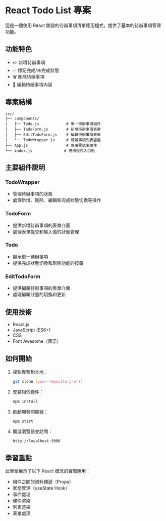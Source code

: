# React Todo List 專案

這是一個使用 React 開發的待辦事項清單應用程式，提供了基本的待辦事項管理功能。

## 功能特色

- ✏️ 新增待辦事項
- ✅ 標記完成/未完成狀態
- 🗑️ 刪除待辦事項
- 📝 編輯待辦事項內容

## 專案結構

```
src/
├── components/
│   ├── Todo.js            # 單一待辦事項組件
│   ├── TodoForm.js        # 新增待辦事項表單
│   ├── EditTodoForm.js    # 編輯待辦事項表單
│   └── TodoWrapper.js     # 待辦事項列表容器
├── App.js                 # 應用程式主組件
└── index.js              # 應用程式入口點
```

## 主要組件說明

### TodoWrapper
- 管理待辦事項的狀態
- 處理新增、刪除、編輯和完成狀態切換等操作

### TodoForm
- 提供新增待辦事項的表單介面
- 處理表單提交和輸入值的狀態管理

### Todo
- 顯示單一待辦事項
- 提供完成狀態切換和刪除功能的按鈕

### EditTodoForm
- 提供編輯待辦事項的表單介面
- 處理編輯狀態的切換和更新

## 使用技術

- React.js
- JavaScript (ES6+)
- CSS
- Font Awesome（圖示）

## 如何開始

1. 複製專案到本地：
   ```bash
   git clone [your-repository-url]
   ```

2. 安裝相依套件：
   ```bash
   npm install
   ```

3. 啟動開發伺服器：
   ```bash
   npm start
   ```

4. 開啟瀏覽器並訪問：
   ```
   http://localhost:3000
   ```

## 學習重點

此專案展示了以下 React 概念的實際應用：

- 組件之間的資料傳遞（Props）
- 狀態管理（useState Hook）
- 事件處理
- 條件渲染
- 列表渲染
- 表單處理



